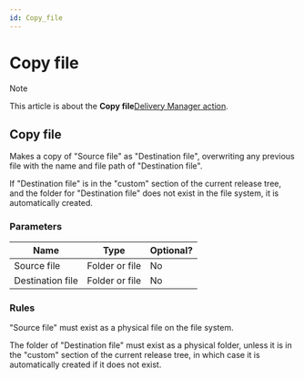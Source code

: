 ```yaml
---
id: Copy_file
---
```


# Copy file



> [!NOTE]
> This article is about the **Copy file**[Delivery Manager action](/docs/Continuous_delivery/Delivery_Manager_actions_by_name).

## **Copy file**

Makes a copy of "Source file" as "Destination file", overwriting any previous file with the name and file path of "Destination file".

If "Destination file" is in the "custom" section of the current release tree, and the folder for "Destination file" does not exist in the file system, it is automatically created.

### Parameters

|**Name**|**Type**|**Optional?**|
|--------|--------|--------|
|Source file|Folder or file|No      |
|Destination file|Folder or file|No      |



### Rules

"Source file" must exist as a physical file on the file system.

The folder of "Destination file" must exist as a physical folder, unless it is in the "custom" section of the current release tree, in which case it is automatically created if it does not exist.